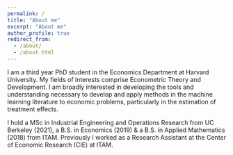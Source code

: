 ```yaml
---
permalink: /
title: "About me"
excerpt: "About me"
author_profile: true
redirect_from: 
  - /about/
  - /about.html
---
```


I am a third year PhD student in the Economics Department at Harvard University. My fields of interests comprise Econometric Theory and Development. I am broadly interested in developing the tools and understanding necessary to develop and apply methods in the machine learning literature to economic problems, particularly in the estimation of treatment effects.

I hold a MSc in Industrial Engineering and Operations Research from UC Berkeley (2021), a B.S. in Economics (2019) &  a B.S. in Applied Mathematics (2018) from ITAM. Previously I worked as a Research Assistant at the Center of Economic Research (CIE) at ITAM.

